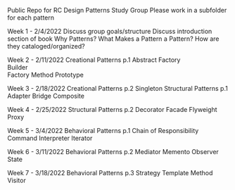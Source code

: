 Public Repo for RC Design Patterns Study Group
Please work in a subfolder for each pattern

Week 1 - 2/4/2022
Discuss group goals/structure
Discuss introduction section of book
Why Patterns? 
What Makes a Pattern a Pattern?
How are they cataloged/organized?

Week 2 - 2/11/2022
Creational Patterns p.1
Abstract Factory  
Builder  
Factory Method 
Prototype 

Week 3 - 2/18/2022
Creational Patterns p.2 
Singleton
Structural Patterns p.1
Adapter
Bridge
Composite

Week 4 - 2/25/2022
Structural Patterns p.2
Decorator
Facade
Flyweight
Proxy

Week 5 - 3/4/2022
Behavioral Patterns p.1
Chain of Responsibility
Command
Interpreter
Iterator

Week 6 - 3/11/2022
Behavioral Patterns p.2
Mediator
Memento
Observer
State

Week 7 - 3/18/2022
Behavioral Patterns p.3
Strategy
Template Method
Visitor
